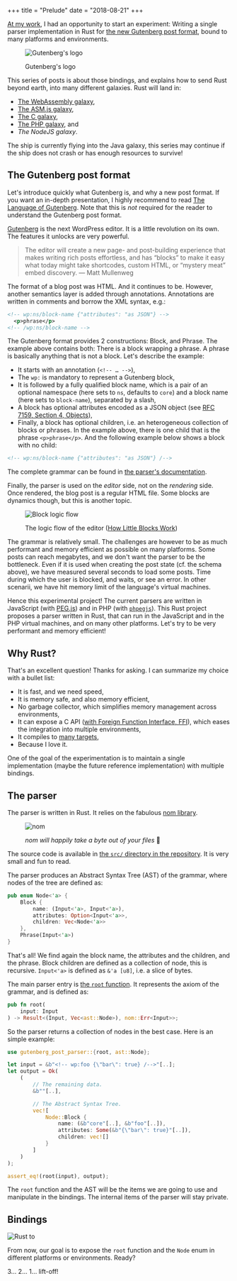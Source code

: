 +++
title = "Prelude"
date = "2018-08-21"
+++

[At my work](https://automattic.com/), I had an opportunity to start an
experiment: Writing a single parser implementation in Rust for [the new
Gutenberg post format](https://github.com/WordPress/gutenberg), bound to
many platforms and environments.

<figure>

  ![Gutenberg's logo](./gutenberg.png)

  <figcaption>

  Gutenberg's logo

  </figcaption>

</figure>

This series of posts is about those bindings, and explains how to send
Rust beyond earth, into many different galaxies. Rust will land in:

- [The WebAssembly
  galaxy](/2018-08-22-from-rust-to-beyond-the-webassembly-galaxy/index.md),
- [The ASM.js
  galaxy](/2018-08-28-from-rust-to-beyond-the-asm-js-galaxy/index.md),
- [The C
  galaxy](/2018-09-11-from-rust-to-beyond-the-c-galaxy/index.md),
- [The PHP
  galaxy](/2018-10-29-from-rust-to-beyond-the-php-galaxy/index.md),
  and
- *The NodeJS galaxy*.

The ship is currently flying into the Java galaxy, this series may
continue if the ship does not crash or has enough resources to survive!

## The Gutenberg post format

Let's introduce quickly what Gutenberg is, and why a new post format. If
you want an in-depth presentation, I highly recommend to read [The
Language of
Gutenberg](https://lamda.blog/2018/04/22/the-language-of-gutenberg/).
Note that this is *not* required for the reader to understand the
Gutenberg post format.

[Gutenberg](https://github.com/WordPress/gutenberg) is the next
WordPress editor. It is a little revolution on its own. The features it
unlocks are very powerful.

> The editor will create a new page- and post-building experience that
> makes writing rich posts effortless, and has “blocks” to make it easy
> what today might take shortcodes, custom HTML, or “mystery meat” embed
> discovery. — Matt Mullenweg

The format of a blog post was HTML. And it continues to be. However,
another semantics layer is added through annotations. Annotations are
written in comments and borrow the XML syntax, e.g.:

```xml
<!-- wp:ns/block-name {"attributes": "as JSON"} -->
  <p>phrase</p>
<!-- /wp:ns/block-name -->
```

The Gutenberg format provides 2 constructions: Block, and Phrase. The
example above contains both: There is a block wrapping a phrase. A
phrase is basically anything that is not a block. Let's describe the
example:

- It starts with an annotation (`<!-- … -->`),
- The `wp:` is mandatory to represent a Gutenberg block,
- It is followed by a fully qualified block name, which is a pair of an
  optional namespace (here sets to `ns`, defaults to `core`) and a block
  name (here sets to `block-name`), separated by a slash,
- A block has optional attributes encoded as a JSON object (see [RFC
  7159, Section 4, Objects](https://tools.ietf.org/html/rfc7159)),
- Finally, a block has optional children, i.e. an heterogeneous
  collection of blocks or phrases. In the example above, there is one
  child that is the phrase `<p>phrase</p>`. And the following example
  below shows a block with no child:

```xml
<!-- wp:ns/block-name {"attributes": "as JSON"} /-->
```

The complete grammar can be found in [the parser's
documentation](https://hywan.github.io/gutenberg-parser-rs/gutenberg_post_parser/parser/index.html).

Finally, the parser is used on the *editor* side, not on the *rendering*
side. Once rendered, the blog post is a regular HTML file. Some blocks
are dynamics though, but this is another topic.

<figure>

  ![Block logic flow](./block-logic-flow.png)

  <figcaption>

  The logic flow of the editor ([How Little Blocks
  Work](https://make.wordpress.org/core/2017/05/05/editor-how-little-blocks-work/))

  </figcaption>

</figure>

The grammar is relatively small. The challenges are however to be as
much performant and memory efficient as possible on many platforms. Some
posts can reach megabytes, and we don't want the parser to be the
bottleneck. Even if it is used when creating the post state (cf. the
schema above), we have measured several seconds to load some posts. Time
during which the user is blocked, and waits, or see an error. In other
scenarii, we have hit memory limit of the language's virtual machines.

Hence this experimental project! The current parsers are written in
JavaScript (with [PEG.js](https://pegjs.org/)) and in PHP (with
[`phpegjs`](https://github.com/nylen/phpegjs)). This Rust project
proposes a parser written in Rust, that can run in the JavaScript and in
the PHP virtual machines, and on many other platforms. Let's try to be
very performant and memory efficient!

## Why Rust?

That's an excellent question! Thanks for asking. I can summarize my
choice with a bullet list:

- It is fast, and we need speed,
- It is memory safe, and also memory efficient,
- No garbage collector, which simplifies memory management across
  environments,
- It can expose a C API ([with Foreign Function Interface,
  FFI](https://doc.rust-lang.org/std/ffi/index.html)), which eases the
  integration into multiple environments,
- It compiles to [many
  targets](https://doc.rust-lang.org/nightly/rustc/platform-support.html),
- Because I love it.

One of the goal of the experimentation is to maintain a single
implementation (maybe the future reference implementation) with multiple
bindings.

## The parser

The parser is written in Rust. It relies on the fabulous [nom
library](https://github.com/Geal/nom/).

<figure>

  ![nom](./nom.png)

  <figcaption>

  *nom will happily take a byte out of your files* 🙂

  </figcaption>

</figure>

The source code is available in [the `src/` directory in the
repository](https://github.com/Hywan/gutenberg-parser-rs). It is very
small and fun to read.

The parser produces an Abstract Syntax Tree (AST) of the grammar, where
nodes of the tree are defined as:

```rust
pub enum Node<'a> {
    Block {
        name: (Input<'a>, Input<'a>),
        attributes: Option<Input<'a>>,
        children: Vec<Node<'a>>
    },
    Phrase(Input<'a>)
}
```

That's all! We find again the block name, the attributes and the
children, and the phrase. Block children are defined as a collection of
node, this is recursive. `Input<'a>` is defined as `&'a [u8]`, i.e. a
slice of bytes.

The main parser entry is [the `root`
function](https://hywan.github.io/gutenberg-parser-rs/gutenberg_post_parser/fn.root.html).
It represents the axiom of the grammar, and is defined as:

```rust
pub fn root(
    input: Input
) -> Result<(Input, Vec<ast::Node>), nom::Err<Input>>;
```

So the parser returns a collection of nodes in the best case. Here is an
simple example:

```rust
use gutenberg_post_parser::{root, ast::Node};

let input = &b"<!-- wp:foo {\"bar\": true} /-->"[..];
let output = Ok(
    (
        // The remaining data.
        &b""[..],

        // The Abstract Syntax Tree.
        vec![
            Node::Block {
                name: (&b"core"[..], &b"foo"[..]),
                attributes: Some(&b"{\"bar\": true}"[..]),
                children: vec![]
            }
        ]
    )
);

assert_eq!(root(input), output);
```

The `root` function and the AST will be the items we are going to use
and manipulate in the bindings. The internal items of the parser will
stay private.

## Bindings

![Rust to](./rust-to.png)

From now, our goal is to expose the `root` function and the `Node` enum
in different platforms or environments. Ready?

3… 2… 1… lift-off!
